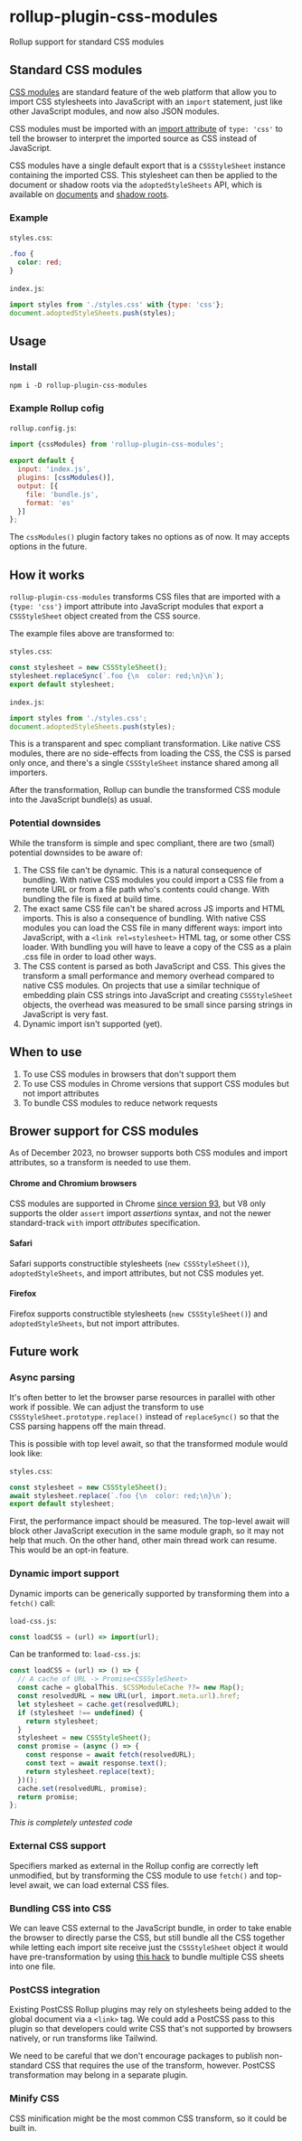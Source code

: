 # rollup-plugin-css-modules

Rollup support for standard CSS modules

## Standard CSS modules

[CSS modules](https://web.dev/articles/css-module-scripts) are standard feature of the web platform that allow you to import CSS stylesheets into JavaScript with an `import` statement, just like other JavaScript modules, and now also JSON modules.

CSS modules must be imported with an [import attribute](https://github.com/tc39/proposal-import-attributes) of `type: 'css'` to tell the browser to interpret the imported source as CSS instead of JavaScript.

CSS modules have a single default export that is a `CSSStyleSheet` instance containing the imported CSS. This stylesheet can then be applied to the document or shadow roots via the `adoptedStyleSheets` API, which is available on [documents](https://developer.mozilla.org/en-US/docs/Web/API/Document/adoptedStyleSheets) and [shadow roots](https://developer.mozilla.org/en-US/docs/Web/API/ShadowRoot/adoptedStyleSheets).

### Example

`styles.css`:
```css
.foo {
  color: red;
}
```

`index.js`:
```js
import styles from './styles.css' with {type: 'css'};
document.adoptedStyleSheets.push(styles);
```

## Usage

### Install

```
npm i -D rollup-plugin-css-modules
```

### Example Rollup cofig

`rollup.config.js`:

```js
import {cssModules} from 'rollup-plugin-css-modules';

export default {
  input: 'index.js',
  plugins: [cssModules()],
  output: [{
    file: 'bundle.js',
    format: 'es'
  }]
};
```

The `cssModules()` plugin factory takes no options as of now. It may accepts options in the future.

## How it works

`rollup-plugin-css-modules` transforms CSS files that are imported with a `{type: 'css'}` import attribute into JavaScript modules that export a `CSSStyleSheet` object created from the CSS source.

The example files above are transformed to:

`styles.css`:
```js
const stylesheet = new CSSStyleSheet();
stylesheet.replaceSync(`.foo {\n  color: red;\n}\n`);
export default stylesheet;
```

`index.js`:
```js
import styles from './styles.css';
document.adoptedStyleSheets.push(styles);
```

This is a transparent and spec compliant transformation. Like native CSS modules, there are no side-effects from loading the CSS, the CSS is parsed only once, and there's a single `CSSStyleSheet` instance shared among all importers.

After the transformation, Rollup can bundle the transformed CSS module into the JavaScript bundle(s) as usual.

### Potential downsides

While the transform is simple and spec compliant, there are two (small) potential downsides to be aware of:

1. The CSS file can't be dynamic. This is a natural consequence of bundling. With native CSS modules you could import a CSS file from a remote URL or from a file path who's contents could change. With bundling the file is fixed at build time.
2. The exact same CSS file can't be shared across JS imports and HTML imports. This is also a consequence of bundling. With native CSS modules you can load the CSS file in many different ways: import into JavaScript, with a `<link rel=stylesheet>` HTML tag, or some other CSS loader. With bundling you will have to leave a copy of the CSS as a plain .css file in order to load other ways.
3. The CSS content is parsed as both JavaScript and CSS. This gives the transform a small performance and memory overhead compared to native CSS modules. On projects that use a similar technique of embedding plain CSS strings into JavaScript and creating `CSSStyleSheet` objects, the overhead was measured to be  small since parsing strings in JavaScript is very fast.
4. Dynamic import isn't supported (yet).

## When to use

1. To use CSS modules in browsers that don't support them
2. To use CSS modules in Chrome versions that support CSS modules but not import attributes
3. To bundle CSS modules to reduce network requests

## Brower support for CSS modules

As of December 2023, no browser supports both CSS modules and import attributes, so a transform is needed to use them.

#### Chrome and Chromium browsers

CSS modules are supported in Chrome [since version 93](https://chromestatus.com/feature/5948572598009856), but V8 only supports the older `assert` import _assertions_ syntax, and not the newer standard-track `with` import _attributes_ specification.

#### Safari

Safari supports constructible stylesheets (`new CSSStyleSheet()`), `adoptedStyleSheets`, and import attributes, but not CSS modules yet.

#### Firefox

Firefox supports constructible stylesheets (`new CSSStyleSheet()`) and `adoptedStyleSheets`, but not import attributes.

## Future work

### Async parsing

It's often better to let the browser parse resources in parallel with other work if possible. We can adjust the transform to use `CSSStyleSheet.prototype.replace()` instead of `replaceSync()` so that the CSS parsing happens off the main thread.

This is possible with top level await, so that the transformed module would look like:

`styles.css`:
```js
const stylesheet = new CSSStyleSheet();
await stylesheet.replace(`.foo {\n  color: red;\n}\n`);
export default stylesheet;
```

First, the performance impact should be measured. The top-level await will block other JavaScript execution in the same module graph, so it may not help that much. On the other hand, other main thread work can resume. This would be an opt-in feature.

### Dynamic import support

Dynamic imports can be generically supported by transforming them into a `fetch()` call:

`load-css.js`:
```ts
const loadCSS = (url) => import(url);
```

Can be tranformed to:
`load-css.js`:
```ts
const loadCSS = (url) => () => {
  // A cache of URL -> Promise<CSSSyleSheet>
  const cache = globalThis._$CSSModuleCache ??= new Map();
  const resolvedURL = new URL(url, import.meta.url).href;
  let stylesheet = cache.get(resolvedURL);
  if (stylesheet !== undefined) {
    return stylesheet;
  }
  stylesheet = new CSSStyleSheet();
  const promise = (async () => {
    const response = await fetch(resolvedURL);
    const text = await response.text();
    return stylesheet.replace(text);
  })();
  cache.set(resolvedURL, promise);
  return promise;
};
```
_This is completely untested code_

### External CSS support

Specifiers marked as external in the Rollup config are correctly left unmodified, but by transforming the CSS module to use `fetch()` and top-level await, we can load external CSS files.

### Bundling CSS into CSS

We can leave CSS external to the JavaScript bundle, in order to take enable the browser to directly parse the CSS, but still bundle all the CSS together while letting each import site receive just the `CSSStyleSheet` object it would have pre-transformation by using [this hack](https://github.com/w3c/csswg-drafts/issues/5629#issuecomment-1401322544) to bundle multiple CSS sheets into one file.

### PostCSS integration

Existing PostCSS Rollup plugins may rely on stylesheets being added to the global document via a `<link>` tag. We could add a PostCSS pass to this plugin so that developers could write CSS that's not supported by browsers natively, or run transforms like Tailwind.

We need to be careful that we don't encourage packages to publish non-standard CSS that requires the use of the transform, however. PostCSS transformation may belong in a separate plugin.

### Minify CSS

CSS minification might be the most common CSS transform, so it could be built in.
